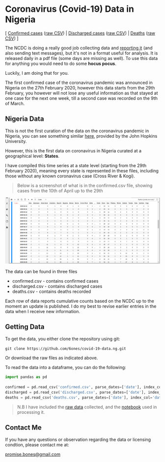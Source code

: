 # Coronavirus (Covid-19) Data in Nigeria

[ [Confirmed cases](https://github.com/6ones/covid-19-data.ng/blob/master/confirmed.csv) ([raw CSV](https://raw.githubusercontent.com/6ones/covid-19-data.ng/master/confirmed.csv)) | [Discharged cases](https://github.com/6ones/covid-19-data.ng/blob/master/discharged.csv) ([raw CSV](https://raw.githubusercontent.com/6ones/covid-19-data.ng/master/discharged.csv)) | [Deaths](https://github.com/6ones/covid-19-data.ng/blob/master/deaths.csv) ([raw CSV](https://raw.githubusercontent.com/6ones/covid-19-data.ng/master/deaths.csv)) ]

The NCDC is doing a really good job collecting data and [reporting it](https://ncdc.gov.ng/diseases/sitreps/?cat=14&name=An%20update%20of%20COVID-19%20outbreak%20in%20Nigeria) (and also sending text messages), but it's not in a format useful for analysis. It is released daily in a pdf file (some days are missing as well). To use this data for anything you would need to do some **hocus pocus**.

Luckily, I am doing that for you.

The first confirmed case of the coronavirus pandemic was announced in Nigeria on the 27th February 2020, however this data starts from the 29th February, you however will not lose any useful information as that stayed at one case for the next one week, till a second case was recorded on the 9th of March.

## Nigeria Data

This is not the first curation of the data on the coronavirus pandemic in Nigeria, you can see something similar [here](https://github.com/CSSEGISandData/COVID-19), provided by the John Hopkins University.

However, this is the first data on coronavirus in Nigeria curated at a geographical level: **States**.

I have compiled this time series at a state level (starting from the 29th February 2020), meaning every state is represented in these files, including those without any known coronavirus case (Cross River & Kogi).

> Below is a screenshot of what is in the confirmed.csv file, showing cases from the 10th of April up to the 29th

![confirmed cases](https://github.com/6ones/covid-19-data.ng/blob/master/images/screenshot%20confirmed%20cases.png)

The data can be found in three files

- confirmed.csv - contains confirmed cases
- discharged.csv - contains discharged cases
- deaths.csv - contains deaths recorded

Each row of data reports cumulative counts based on the NCDC up to the moment an update is published. I do my best to revise earlier entries in the data when I receive new information.

## Getting Data

To get the data, you either clone the repository using git:

`git clone https://github.com/6ones/covid-19-data.ng.git`

Or download the raw files as indicated above.

To read the data into a dataframe, you can do the following:

```python
import pandas as pd

confirmed = pd.read_csv('confirmed.csv', parse_dates=['date'], index_col='date')
discharged = pd.read_csv('discharged.csv', parse_dates=['date'], index_col='date')
deaths = pd.read_csv('deaths.csv', parse_dates=['date'], index_col='date')
```

> N.B I have included the [raw data](https://github.com/6ones/covid-19-data.ng/blob/master/raw_data/raw_data.csv) collected, and the [notebook](https://github.com/6ones/covid-19-data.ng/blob/master/raw_data/process%20raw%20data.ipynb) used in processing it.

## Contact Me

If you have any questions or observation regarding the data or licensing condtion, please contact me at:

[promise.bones@gmail.com](mailto:promise.bones@gmail.com)

